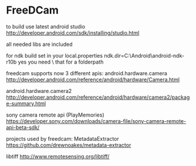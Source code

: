 FreeDCam
========
to build use latest android studio  
http://developer.android.com/sdk/installing/studio.html

all needed libs are included

for ndk build set in your local.properties
ndk.dir=C\:\\Android\\android-ndk-r10b
yes you need \\ that for a folderpath


freedcam supports now 3 different apis:
android.hardware.camera  
http://developer.android.com/reference/android/hardware/Camera.html

android.hardware.camera2  
http://developer.android.com/reference/android/hardware/camera2/package-summary.html

sony camera remote api (PlayMemories)  
https://developer.sony.com/downloads/camera-file/sony-camera-remote-api-beta-sdk/

projects used by freedcam:
MetadataExtractor
https://github.com/drewnoakes/metadata-extractor

libtiff
http://www.remotesensing.org/libtiff/
